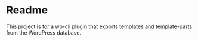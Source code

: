 # Readme

This project is for a wp-cli plugin that exports templates and template-parts from the WordPress database.
